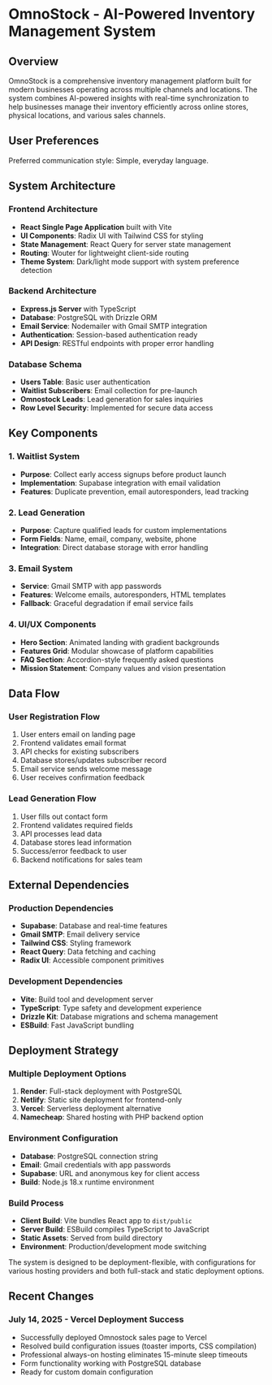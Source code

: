 # OmnoStock - AI-Powered Inventory Management System

## Overview

OmnoStock is a comprehensive inventory management platform built for modern businesses operating across multiple channels and locations. The system combines AI-powered insights with real-time synchronization to help businesses manage their inventory efficiently across online stores, physical locations, and various sales channels.

## User Preferences

Preferred communication style: Simple, everyday language.

## System Architecture

### Frontend Architecture
- **React Single Page Application** built with Vite
- **UI Components**: Radix UI with Tailwind CSS for styling
- **State Management**: React Query for server state management
- **Routing**: Wouter for lightweight client-side routing
- **Theme System**: Dark/light mode support with system preference detection

### Backend Architecture
- **Express.js Server** with TypeScript
- **Database**: PostgreSQL with Drizzle ORM
- **Email Service**: Nodemailer with Gmail SMTP integration
- **Authentication**: Session-based authentication ready
- **API Design**: RESTful endpoints with proper error handling

### Database Schema
- **Users Table**: Basic user authentication
- **Waitlist Subscribers**: Email collection for pre-launch
- **Omnostock Leads**: Lead generation for sales inquiries
- **Row Level Security**: Implemented for secure data access

## Key Components

### 1. Waitlist System
- **Purpose**: Collect early access signups before product launch
- **Implementation**: Supabase integration with email validation
- **Features**: Duplicate prevention, email autoresponders, lead tracking

### 2. Lead Generation
- **Purpose**: Capture qualified leads for custom implementations
- **Form Fields**: Name, email, company, website, phone
- **Integration**: Direct database storage with error handling

### 3. Email System
- **Service**: Gmail SMTP with app passwords
- **Features**: Welcome emails, autoresponders, HTML templates
- **Fallback**: Graceful degradation if email service fails

### 4. UI/UX Components
- **Hero Section**: Animated landing with gradient backgrounds
- **Features Grid**: Modular showcase of platform capabilities
- **FAQ Section**: Accordion-style frequently asked questions
- **Mission Statement**: Company values and vision presentation

## Data Flow

### User Registration Flow
1. User enters email on landing page
2. Frontend validates email format
3. API checks for existing subscribers
4. Database stores/updates subscriber record
5. Email service sends welcome message
6. User receives confirmation feedback

### Lead Generation Flow
1. User fills out contact form
2. Frontend validates required fields
3. API processes lead data
4. Database stores lead information
5. Success/error feedback to user
6. Backend notifications for sales team

## External Dependencies

### Production Dependencies
- **Supabase**: Database and real-time features
- **Gmail SMTP**: Email delivery service
- **Tailwind CSS**: Styling framework
- **React Query**: Data fetching and caching
- **Radix UI**: Accessible component primitives

### Development Dependencies
- **Vite**: Build tool and development server
- **TypeScript**: Type safety and development experience
- **Drizzle Kit**: Database migrations and schema management
- **ESBuild**: Fast JavaScript bundling

## Deployment Strategy

### Multiple Deployment Options
1. **Render**: Full-stack deployment with PostgreSQL
2. **Netlify**: Static site deployment for frontend-only
3. **Vercel**: Serverless deployment alternative
4. **Namecheap**: Shared hosting with PHP backend option

### Environment Configuration
- **Database**: PostgreSQL connection string
- **Email**: Gmail credentials with app passwords
- **Supabase**: URL and anonymous key for client access
- **Build**: Node.js 18.x runtime environment

### Build Process
- **Client Build**: Vite bundles React app to `dist/public`
- **Server Build**: ESBuild compiles TypeScript to JavaScript
- **Static Assets**: Served from build directory
- **Environment**: Production/development mode switching

The system is designed to be deployment-flexible, with configurations for various hosting providers and both full-stack and static deployment options.

## Recent Changes

### July 14, 2025 - Vercel Deployment Success
- Successfully deployed Omnostock sales page to Vercel
- Resolved build configuration issues (toaster imports, CSS compilation)
- Professional always-on hosting eliminates 15-minute sleep timeouts
- Form functionality working with PostgreSQL database
- Ready for custom domain configuration